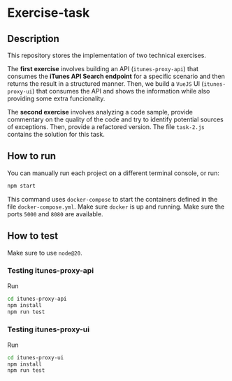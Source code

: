 # Exercise-task

## Description

This repository stores the implementation of two technical exercises.

The **first exercise** involves building an API (`itunes-proxy-api`) that consumes the **iTunes API Search endpoint** for a specific scenario and then returns the result in a structured manner. Then, we build a `VueJS` UI (`itunes-proxy-ui`) that consumes the API and shows the information while also providing some extra funcionality.

The **second exercise** involves analyzing a code sample, provide commentary on the quality of the code and try to identify potential sources of exceptions. Then, provide a refactored version. The file `task-2.js` contains the solution for this task.

## How to run

You can manually run each project on a different terminal console, or run:

```bash
npm start
```

This command uses `docker-compose` to start the containers defined in the file `docker-compose.yml`. Make sure `docker` is up and running. Make sure the ports `5000` and `8080` are available.

## How to test

Make sure to use `node@20`.

### Testing itunes-proxy-api

Run
```bash
cd itunes-proxy-api
npm install
npm run test
```

### Testing itunes-proxy-ui

Run
```bash
cd itunes-proxy-ui
npm install
npm run test
```
